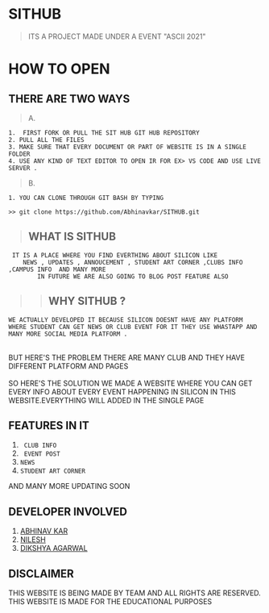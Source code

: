 # SITHUB
> ITS A PROJECT MADE UNDER A EVENT "ASCII 2021"


<h1>HOW TO OPEN  </h1>

## THERE ARE TWO WAYS
>A.
```
1.  FIRST FORK OR PULL THE SIT HUB GIT HUB REPOSITORY 
2. PULL ALL THE FILES
3. MAKE SURE THAT EVERY DOCUMENT OR PART OF WEBSITE IS IN A SINGLE FOLDER 
4. USE ANY KIND OF TEXT EDITOR TO OPEN IR FOR EX> VS CODE AND USE LIVE SERVER .
```
>B.
``` 
1. YOU CAN CLONE THROUGH GIT BASH BY TYPING 
	
>> git clone https://github.com/Abhinavkar/SITHUB.git
 ```
 > <H2> WHAT IS SITHUB</H2>
	 IT IS A PLACE WHERE YOU FIND EVERTHING ABOUT SILICON LIKE 
		NEWS , UPDATES , ANNOUCEMENT , STUDENT ART CORNER ,CLUBS INFO ,CAMPUS INFO  AND MANY MORE 
			IN FUTURE WE ARE ALSO GOING TO BLOG POST FEATURE ALSO 
 

 >> <H2>WHY SITHUB ?
 	WE ACTUALLY DEVELOPED IT BECAUSE SILICON DOESNT HAVE ANY PLATFORM WHERE STUDENT CAN GET NEWS OR CLUB EVENT FOR IT THEY USE WHASTAPP AND MANY MORE SOCIAL MEDIA PLATFORM .
<br>		BUT HERE'S THE PROBLEM THERE ARE MANY CLUB AND THEY HAVE DIFFERENT PLATFORM AND PAGES
<br>
<br>
	SO HERE'S THE SOLUTION WE MADE A WEBSITE WHERE YOU CAN GET EVERY INFO ABOUT EVERY EVENT HAPPENING IN SILICON IN THIS WEBSITE.EVERYTHING WILL ADDED IN THE SINGLE PAGE 


## FEATURES IN IT 
1. ``` CLUB INFO```
2. ``` EVENT POST```
3. ``` NEWS ```
4. ```STUDENT ART CORNER ```

AND MANY MORE UPDATING SOON 
## DEVELOPER INVOLVED 
1. <a href=https://github.com/Abhinavkar>ABHINAV KAR</a>
2. <a href=https://github.com/nileshkr17>NILESH </a>
3. <a href= "https://github.com/DIKSHYA2002">DIKSHYA AGARWAL </a>
## DISCLAIMER 
 THIS WEBSITE IS BEING MADE BY TEAM AND ALL RIGHTS ARE RESERVED. THIS WEBSITE IS MADE FOR THE EDUCATIONAL PURPOSES 
